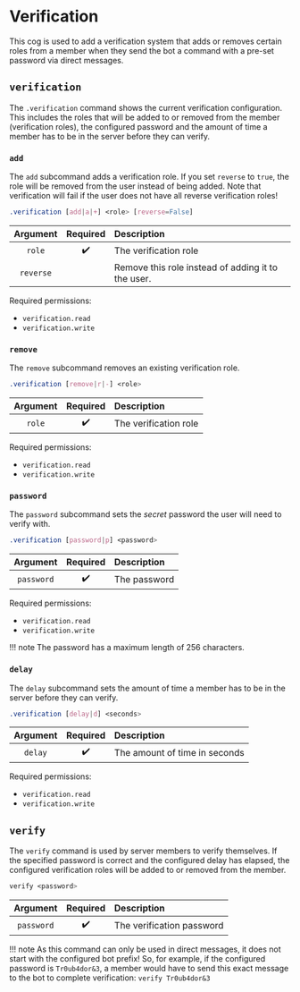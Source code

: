 # Verification

This cog is used to add a verification system that adds or removes certain roles from a member when they send the bot a command with a pre-set password via direct messages.


## `verification`

The `.verification` command shows the current verification configuration. This includes the roles that will be added to or removed from the member (verification roles), the configured password and the amount of time a member has to be in the server before they can verify.


### `add`

The `add` subcommand adds a verification role. If you set `reverse` to `true`, the role will be removed from the user instead of being added. Note that verification will fail if the user does not have all reverse verification roles!

```css
.verification [add|a|+] <role> [reverse=False]
```

Argument|Required|Description
|:------:|:------:|:----------|
`role`|:heavy_check_mark:|The verification role
`reverse`|       |Remove this role instead of adding it to the user.

Required permissions:

- `verification.read`
- `verification.write`


### `remove`

The `remove` subcommand removes an existing verification role.

```css
.verification [remove|r|-] <role>
```

Argument|Required|Description
|:------:|:------:|:----------|
`role`|:heavy_check_mark:|The verification role

Required permissions:

- `verification.read`
- `verification.write`


### `password`

The `password` subcommand sets the *secret* password the user will need to verify with.

```css
.verification [password|p] <password>
```

Argument|Required|Description
|:------:|:------:|:----------|
`password`|:heavy_check_mark:|The password

Required permissions:

- `verification.read`
- `verification.write`

!!! note
    The password has a maximum length of 256 characters.


### `delay`

The `delay` subcommand sets the amount of time a member has to be in the server before they can verify.

```css
.verification [delay|d] <seconds>
```

Argument|Required|Description
|:------:|:------:|:----------|
`delay`|:heavy_check_mark:|The amount of time in seconds

Required permissions:

- `verification.read`
- `verification.write`


## `verify`

The `verify` command is used by server members to verify themselves. If the specified password is correct and the configured delay has elapsed, the configured verification roles will be added to or removed from the member.

```css
verify <password>
```

Argument|Required|Description
|:------:|:------:|:----------|
`password`|:heavy_check_mark:|The verification password

!!! note
    As this command can only be used in direct messages, it does not start with the configured bot prefix! So, for example, if the configured password is `Tr0ub4dor&3`, a member would have to send this exact message to the bot to complete verification:
    <!-- markdownlint-disable-next-line MD038 -->
    ```
    verify Tr0ub4dor&3
    ```
